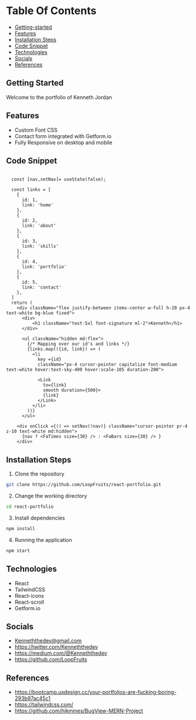 # Table Of Contents
  * [Getting-started](#getting-started)
  * [Features](#features)
  * [Installation Steps](#installation-steps)
  * [Code Snippet](#code-snippet)
  * [Technologies](#technologies)
  * [Socials](#socials)
  * [References](#references)



## Getting Started 
Welcome to the portfolio of Kenneth Jordan

## Features
* Custom Font CSS
* Contact form integrated with Getform.io
* Fully Responsive on desktop and mobile 
## Code Snippet

```const NavBar = () => {

  const [nav,setNav]= useState(false);

  const links = [
    {
      id: 1,
      link: 'home'
    },
    {
      id: 2,
      link: 'about'
    },
    {
      id: 3,
      link: 'skills'
    },
    {
      id: 4,
      link: 'portfolio'
    },
    {
      id: 5,
      link: 'contact'
    },
  ]
  return (
    <div className="flex justify-between items-center w-full h-20 px-4 text-white bg-blue fixed">
      <div>
          <h1 className="text-5xl font-signature ml-2">Kenneth</h1>
      </div>

      <ul className="hidden md:flex">
        {/* Mapping over our id's and links */}
        {links.map(({id, link}) => (
          <li 
            key ={id} 
            className="px-4 cursor-pointer capitalize font-medium text-white hover:text-sky-400 hover:scale-105 duration-200">

            <Link 
              to={link} 
              smooth duration={500}>
              {link}
            </Link>
          </li>
        ))}
      </ul>

    <div onClick ={() => setNav(!nav)} className="cursor-pointer pr-4 z-10 text-white md:hidden">
      {nav ? <FaTimes size={30} /> : <FaBars size={30} /> }
    </div>
```    

## Installation Steps

1. Clone the repository

```bash
git clone https://github.com/LoopFruits/react-portfolio.git
```

2. Change the working directory

```bash
cd react-portfolio
```

3. Install dependencies

```bash
npm install
```
4. Running the application
```bash
npm start
```


## Technologies 
   - React
   - TailwindCSS
   - React-icons
   - React-scroll
   - Getform.io
   


   
## Socials

   - Kenneththedev@gmail.com
   - https://twitter.com/Kenneththedev
   - https://medium.com/@Kenneththedev
   - https://github.com/LoopFruits


## References

* https://bootcamp.uxdesign.cc/your-portfolios-are-fucking-boring-293b97ac45c1
*  https://tailwindcss.com/
*  https://github.com/hjkmines/BugView-MERN-Project
